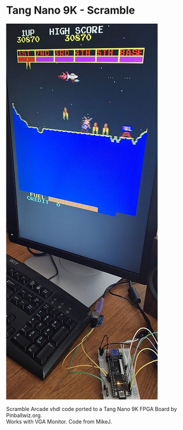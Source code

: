 # Tang Nano 9K - Scramble
![Model](TN9K-Scramble.jpg)

Scramble Arcade vhdl code ported to a Tang Nano 9K FPGA Board by Pinballwiz.org.  
Works with VGA Monitor. Code from MikeJ.
